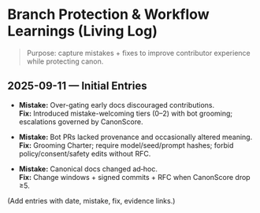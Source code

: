
# Branch Protection & Workflow Learnings (Living Log)
> Purpose: capture mistakes + fixes to improve contributor experience while protecting canon.

## 2025-09-11 — Initial Entries
- **Mistake:** Over-gating early docs discouraged contributions.  
  **Fix:** Introduced mistake-welcoming tiers (0–2) with bot grooming; escalations governed by CanonScore.

- **Mistake:** Bot PRs lacked provenance and occasionally altered meaning.  
  **Fix:** Grooming Charter; require model/seed/prompt hashes; forbid policy/consent/safety edits without RFC.

- **Mistake:** Canonical docs changed ad‑hoc.  
  **Fix:** Change windows + signed commits + RFC when CanonScore drop ≥5.

(Add entries with date, mistake, fix, evidence links.)
